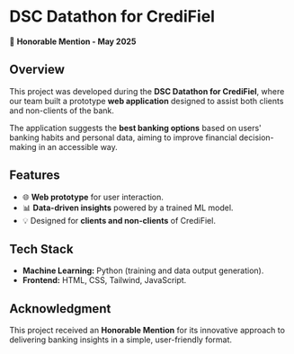 # DSC Datathon for CrediFiel

🏅 **Honorable Mention - May 2025**

## Overview
This project was developed during the **DSC Datathon for CrediFiel**, where our team built a prototype **web application** designed to assist both clients and non-clients of the bank.  

The application suggests the **best banking options** based on users' banking habits and personal data, aiming to improve financial decision-making in an accessible way.

## Features
- 🌐 **Web prototype** for user interaction.  
- 📊 **Data-driven insights** powered by a trained ML model.  
- 💡 Designed for **clients and non-clients** of CrediFiel.  

## Tech Stack
- **Machine Learning:** Python (training and data output generation).  
- **Frontend:** HTML, CSS, Tailwind, JavaScript.  

## Acknowledgment
This project received an **Honorable Mention** for its innovative approach to delivering banking insights in a simple, user-friendly format.
